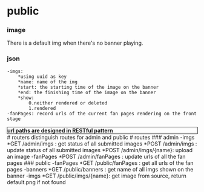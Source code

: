# public
### image
There is a default img when there's no banner playing.
### json
    -imgs:
        *using uuid as key
        *name: name of the img
        *start: the starting time of the image on the banner
        *end: the finishing time of the image on the banner
        *show:
            0.neither rendered or deleted
            1.rendered
    -fanPages: record urls of the current fan pages rendering on the front stage
<div style="border: 1px solid black">
    <strong>url paths are designed in RESTful pattern</strong>
</div>
# routers
distinguish routes for admin and public
# routes
### admin
    -imgs
        *GET  /admin/imgs       : get status of all submitted images
        *POST /admin/imgs       : update status of all submitted images
        *POST /admin/imgs/{name}: upload an image
    -fanPages
        *POST /admin/fanPages   : update urls of all the fan pages
### public
    -fanPages
        *GET /public/fanPages   : get all urls of the fan pages
    -banners
        *GET /public/banners    : get name of all imgs shown on the banner
    -imgs
        *GET /public/imgs/{name}: get image from source, return default.png if not found

